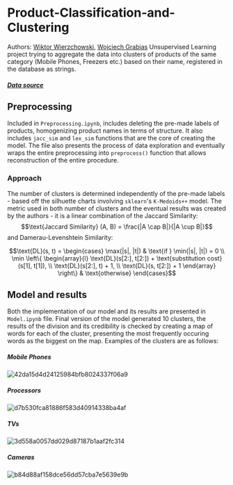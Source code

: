# Product-Classification-and-Clustering
Authors: [Wiktor Wierzchowski](https://github.com/wierzchw), [Wojciech Grabias](https://github.com/WojtekGrbs)
Unsupervised Learning project trying to aggregate the data into clusters of products of the same category (Mobile Phones, Freezers etc.) based on their name, registered in the database as strings.
##### [Data source](https://www.kaggle.com/datasets/lakritidis/product-classification-and-categorization)

## Preprocessing
Included in `Preprocessing.ipynb`, includes deleting the pre-made labels of products, homogenizing product names in terms of structure. It also includes `jacc_sim` and `lex_sim` functions that are the core of creating the model. The file also presents the process of data exploration and eventually wraps the entire preprocessing into `preprocess()` function that allows reconstruction of the entire procedure.
### Approach
The number of clusters is determined independently of the pre-made labels - based off the silhuette charts involving `sklearn`'s `K-Medoids++` model. The metric used in both number of clusters and the eventual results was created by the authors - it is a linear combination of the Jaccard Similarity:
$$\text{Jaccard Similarity} (A, B) = \frac{|A \cap B|}{|A \cup B|}$$
and Damerau-Levenshtein Similarity:
```math
\text{DL}(s, t) = \begin{cases} 
\max(|s|, |t|) & \text{if } \min(|s|, |t|) = 0 \\
\min \left\{
\begin{array}{l}
\text{DL}(s[2:], t[2:]) + \text{substitution cost}(s[1], t[1]), \\
\text{DL}(s[2:], t) + 1, \\
\text{DL}(s, t[2:]) + 1
\end{array}
\right\} & \text{otherwise}
\end{cases}
```
## Model and results
Both the implementation of our model and its results are presented in `Model.ipynb` file. 
Final version of the model generated 10 clusters, the results of the division and its credibility is checked by creating a map of words for each of the cluster, presenting the most frequently occuring words as the biggest on the map. Examples of the clusters are as follows:
##### Mobile Phones
![42da15d4d24125984bfb8024337f06a9](https://github.com/WojtekGrbs/Product-Classification-and-Clustering/assets/51636941/d7073430-7f49-4099-96cc-eb38b89416b0)
##### Processors
![d7b530fca81886f583d40914338ba4af](https://github.com/WojtekGrbs/Product-Classification-and-Clustering/assets/51636941/057777f4-18d2-4567-a60a-4a00f928b126)
##### TVs
![3d558a0057dd029d87187b1aaf2fc314](https://github.com/WojtekGrbs/Product-Classification-and-Clustering/assets/51636941/1a8bfd41-9647-4e01-b051-e9923d7ce95b)
##### Cameras
![b84d88af158dce56dd57cba7e5639e9b](https://github.com/WojtekGrbs/Product-Classification-and-Clustering/assets/51636941/f1cab314-6e9b-43d8-a545-e09fe68922ad)

